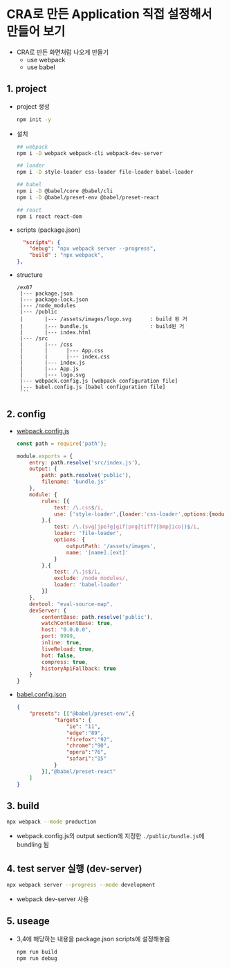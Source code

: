 # CRA로 만든 Application 직접 설정해서 만들어 보기

* CRA로 만든 화면처럼 나오게 만들기
    * use webpack
    * use babel

## 1. project

* project 생성
    ```bash
    npm init -y
    ```
* 설치
    ```bash
    ## webpack
    npm i -D webpack webpack-cli webpack-dev-server

    ## loader
    npm i -D style-loader css-loader file-loader babel-loader

    ## babel
    npm i -D @babel/core @babel/cli  
    npm i -D @babel/preset-env @babel/preset-react

    ## react
    npm i react react-dom
    ```
* scripts (package.json)
    ```json
      "scripts": {
        "debug": "npx webpack server --progress",
        "build" : "npx webpack",
    },
    ```
* structure
     ```
    /ex07
      |--- package.json
      |--- package-lock.json
      |--- /node_modules
      |--- /public
      |       |--- /assets/images/logo.svg      : build 된 거
      |       |--- bundle.js                    : build된 거
      |       |--- index.html
      |--- /src
      |       |--- /css
      |       |      |--- App.css
      |       |      |--- index.css
      |       |--- index.js
      |       |--- App.js
      |       |--- logo.svg
      |--- webpack.config.js [webpack configuration file]   
      |--- babel.config.js [babel configuration file]   
      ```

## 2. config

* [webpack.config.js](webpack.config.js)
    ```js
    const path = require('path');

    module.exports = {
        entry: path.resolve('src/index.js'),
        output: {
            path: path.resolve('public'),
            filename: 'bundle.js'
        },
        module: {
            rules: [{
                test: /\.css$/i,
                use: ['style-loader',{loader:'css-loader',options:{modules:true}}]
            },{
                test: /\.(svg|jpe?g|gif|png|tiff?|bmp|ico|)$/i,
                loader: 'file-loader',
                options: {
                    outputPath: '/assets/images',
                    name: '[name].[ext]'
                }
            },{
                test: /\.js$/i,
                exclude: /node_modules/,
                loader: 'babel-loader'
            }]
        },
        devtool: "eval-source-map",
        devServer: {
            contentBase: path.resolve('public'),
            watchContentBase: true,
            host: "0.0.0.0",
            port: 9999,
            inline: true,
            liveReload: true,
            hot: false,
            compress: true,
            historyApiFallback: true
        }
    }
    ```
* [babel.config.json](babel.config.json)
    ```json
    {
        "presets": [["@babel/preset-env",{
                "targets": {
                    "ie": "11",
                    "edge":"89",
                    "firefox":"92",
                    "chrome":"90",
                    "opera":"76",
                    "safari":"15"
                }
            }],"@babel/preset-react"
        ]
    }
    ```
## 3. build

```bash
npx webpack --mode production
```
* webpack.config.js의 output section에 지정한 ```./public/bundle.js```에 bundling 됨

## 4. test server 실행 (dev-server)

```bash
npx webpack server --progress --mode development
```
* webpack dev-server 사용

## 5. useage

* 3,4에 해당하는 내용을 package.json scripts에 설정해놓음
    ```bash
    npm run build
    npm run debug
    ```